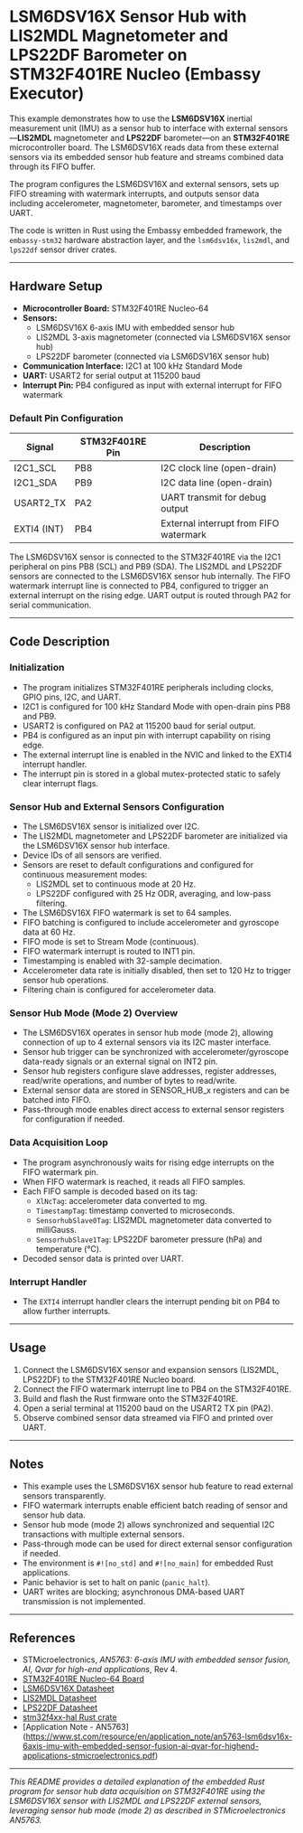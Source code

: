 # LSM6DSV16X Sensor Hub with LIS2MDL Magnetometer and LPS22DF Barometer on STM32F401RE Nucleo (Embassy Executor)

This example demonstrates how to use the **LSM6DSV16X** inertial measurement unit (IMU) as a sensor hub to interface with external sensors—**LIS2MDL** magnetometer and **LPS22DF** barometer—on an **STM32F401RE** microcontroller board. The LSM6DSV16X reads data from these external sensors via its embedded sensor hub feature and streams combined data through its FIFO buffer.

The program configures the LSM6DSV16X and external sensors, sets up FIFO streaming with watermark interrupts, and outputs sensor data including accelerometer, magnetometer, barometer, and timestamps over UART.

The code is written in Rust using the Embassy embedded framework, the `embassy-stm32` hardware abstraction layer, and the `lsm6dsv16x`, `lis2mdl`, and `lps22df` sensor driver crates.

---

## Hardware Setup

- **Microcontroller Board:** STM32F401RE Nucleo-64
- **Sensors:**
  - LSM6DSV16X 6-axis IMU with embedded sensor hub
  - LIS2MDL 3-axis magnetometer (connected via LSM6DSV16X sensor hub)
  - LPS22DF barometer (connected via LSM6DSV16X sensor hub)
- **Communication Interface:** I2C1 at 100 kHz Standard Mode
- **UART:** USART2 for serial output at 115200 baud
- **Interrupt Pin:** PB4 configured as input with external interrupt for FIFO watermark

### Default Pin Configuration

| Signal       | STM32F401RE Pin | Description                      |
|--------------|-----------------|---------------------------------|
| I2C1_SCL     | PB8             | I2C clock line (open-drain)     |
| I2C1_SDA     | PB9             | I2C data line (open-drain)      |
| USART2_TX    | PA2             | UART transmit for debug output  |
| EXTI4 (INT)  | PB4             | External interrupt from FIFO watermark |

The LSM6DSV16X sensor is connected to the STM32F401RE via the I2C1 peripheral on pins PB8 (SCL) and PB9 (SDA). The LIS2MDL and LPS22DF sensors are connected to the LSM6DSV16X sensor hub internally. The FIFO watermark interrupt line is connected to PB4, configured to trigger an external interrupt on the rising edge. UART output is routed through PA2 for serial communication.

---

## Code Description

### Initialization

- The program initializes STM32F401RE peripherals including clocks, GPIO pins, I2C, and UART.
- I2C1 is configured for 100 kHz Standard Mode with open-drain pins PB8 and PB9.
- USART2 is configured on PA2 at 115200 baud for serial output.
- PB4 is configured as an input pin with interrupt capability on rising edge.
- The external interrupt line is enabled in the NVIC and linked to the EXTI4 interrupt handler.
- The interrupt pin is stored in a global mutex-protected static to safely clear interrupt flags.

### Sensor Hub and External Sensors Configuration

- The LSM6DSV16X sensor is initialized over I2C.
- The LIS2MDL magnetometer and LPS22DF barometer are initialized via the LSM6DSV16X sensor hub interface.
- Device IDs of all sensors are verified.
- Sensors are reset to default configurations and configured for continuous measurement modes:
  - LIS2MDL set to continuous mode at 20 Hz.
  - LPS22DF configured with 25 Hz ODR, averaging, and low-pass filtering.
- The LSM6DSV16X FIFO watermark is set to 64 samples.
- FIFO batching is configured to include accelerometer and gyroscope data at 60 Hz.
- FIFO mode is set to Stream Mode (continuous).
- FIFO watermark interrupt is routed to INT1 pin.
- Timestamping is enabled with 32-sample decimation.
- Accelerometer data rate is initially disabled, then set to 120 Hz to trigger sensor hub operations.
- Filtering chain is configured for accelerometer data.

### Sensor Hub Mode (Mode 2) Overview

- The LSM6DSV16X operates in sensor hub mode (mode 2), allowing connection of up to 4 external sensors via its I2C master interface.
- Sensor hub trigger can be synchronized with accelerometer/gyroscope data-ready signals or an external signal on INT2 pin.
- Sensor hub registers configure slave addresses, register addresses, read/write operations, and number of bytes to read/write.
- External sensor data are stored in SENSOR_HUB_x registers and can be batched into FIFO.
- Pass-through mode enables direct access to external sensor registers for configuration if needed.

### Data Acquisition Loop

- The program asynchronously waits for rising edge interrupts on the FIFO watermark pin.
- When FIFO watermark is reached, it reads all FIFO samples.
- Each FIFO sample is decoded based on its tag:
  - `XlNcTag`: accelerometer data converted to mg.
  - `TimestampTag`: timestamp converted to microseconds.
  - `SensorhubSlave0Tag`: LIS2MDL magnetometer data converted to milliGauss.
  - `SensorhubSlave1Tag`: LPS22DF barometer pressure (hPa) and temperature (°C).
- Decoded sensor data is printed over UART.

### Interrupt Handler

- The `EXTI4` interrupt handler clears the interrupt pending bit on PB4 to allow further interrupts.

---

## Usage

1. Connect the LSM6DSV16X sensor and expansion sensors (LIS2MDL, LPS22DF) to the STM32F401RE Nucleo board.
2. Connect the FIFO watermark interrupt line to PB4 on the STM32F401RE.
3. Build and flash the Rust firmware onto the STM32F401RE.
4. Open a serial terminal at 115200 baud on the USART2 TX pin (PA2).
5. Observe combined sensor data streamed via FIFO and printed over UART.

---

## Notes

- This example uses the LSM6DSV16X sensor hub feature to read external sensors transparently.
- FIFO watermark interrupts enable efficient batch reading of sensor and sensor hub data.
- Sensor hub mode (mode 2) allows synchronized and sequential I2C transactions with multiple external sensors.
- Pass-through mode can be used for direct external sensor configuration if needed.
- The environment is `#![no_std]` and `#![no_main]` for embedded Rust applications.
- Panic behavior is set to halt on panic (`panic_halt`).
- UART writes are blocking; asynchronous DMA-based UART transmission is not implemented.

---

## References

- STMicroelectronics, *AN5763: 6-axis IMU with embedded sensor fusion, AI, Qvar for high-end applications*, Rev 4.
- [STM32F401RE Nucleo-64 Board](https://www.st.com/en/evaluation-tools/nucleo-f401re.html)
- [LSM6DSV16X Datasheet](https://www.st.com/resource/en/datasheet/lsm6dsv16x.pdf)
- [LIS2MDL Datasheet](https://www.st.com/resource/en/datasheet/lis2mdl.pdf)
- [LPS22DF Datasheet](https://www.st.com/resource/en/datasheet/lps22df.pdf)
- [stm32f4xx-hal Rust crate](https://docs.rs/stm32f4xx-hal)
- [Application Note - AN5763] (https://www.st.com/resource/en/application_note/an5763-lsm6dsv16x-6axis-imu-with-embedded-sensor-fusion-ai-qvar-for-highend-applications-stmicroelectronics.pdf)

---

*This README provides a detailed explanation of the embedded Rust program for sensor hub data acquisition on STM32F401RE using the LSM6DSV16X sensor with LIS2MDL and LPS22DF external sensors, leveraging sensor hub mode (mode 2) as described in STMicroelectronics AN5763.*
